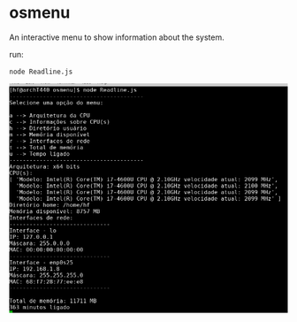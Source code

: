 # osmenu
An interactive menu to show information about the system.

run:


```
node Readline.js
```

![Alt osmenu](https://github.com/helio-frota/osmenu/raw/master/a.png)



